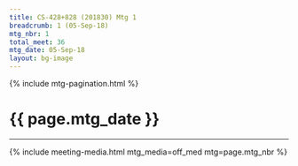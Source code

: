 ```yaml
---
title: CS-428+828 (201830) Mtg 1
breadcrumb: 1 (05-Sep-18)
mtg_nbr: 1
total_meet: 36
mtg_date: 05-Sep-18
layout: bg-image
---
```

{% include mtg-pagination.html %}
<h1 class="text-center">{{ page.mtg_date }}</h1>
<hr />
{% include meeting-media.html mtg_media=off_med mtg=page.mtg_nbr %}

